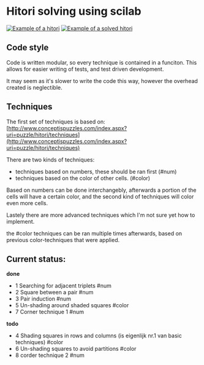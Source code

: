 # Hitori solving using scilab
[![Example of a hitori](http://www.conceptispuzzles.com/picture/27/1219.gif)](http://www.conceptispuzzles.com/index.aspx?uri=puzzle/hitori/techniques)
[![Example of a solved hitori](http://www.conceptispuzzles.com/picture/27/1220.gif)](http://www.conceptispuzzles.com/index.aspx?uri=puzzle/hitori/techniques)

## Code style
Code is written modular, so every technique is contained in a funciton.
This allows for easier writing of tests, and test driven development.

It may seem as it's slower to write the code this way, however the overhead
created is neglectible.

## Techniques
The first set of techniques is based on:
[http://www.conceptispuzzles.com/index.aspx?uri=puzzle/hitori/techniques](http://www.conceptispuzzles.com/index.aspx?uri=puzzle/hitori/techniques)

There are two kinds of techniques:
* techniques based on numbers, these should be ran first (#num)
* techniques based on the color of other cells. (#color)

Based on numbers can be done interchangebly, afterwards a portion of the cells
will have a certain color, and the second kind of techniques will color even
more cells.

Lastely there are more advanced techniques which I'm not sure yet how to implement.

the #color techniques can be ran multiple times afterwards, based on previous
color-techniques that were applied.

## Current status:

**done**
* 1 Searching for adjacent triplets #num
* 2 Square between a pair #num
* 3 Pair induction #num
* 5 Un-shading around shaded squares #color
* 7 Corner technique 1 #num

**todo**
* 4 Shading squares in rows and columns (is eigenlijk nr.1 van basic techniques) #color
* 6 Un-shading squares to avoid partitions #color
* 8 corder technique 2 #num
